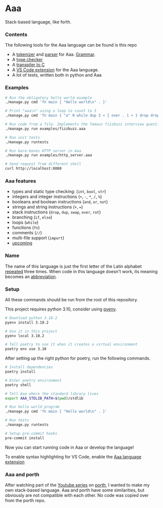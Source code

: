# Aaa
Stack-based language, like forth.

### Contents
The following tools for the Aaa language can be found is this repo
* A [tokenizer](./aaa/tokenizer/) and [parser](./aaa/parser/) for Aaa. [Grammar](./aaa.lark).
* A [type checker](./aaa/type_checker/)
* A [transpiler to C](./aaa/transpiler/)
* A [VS Code extension](./aaa-vscode-extension/README.md) for the Aaa language.
* A lot of tests, written both in python and Aaa

### Examples
```sh
# Run the obligatory hello world example
./manage.py cmd 'fn main { "Hello world\n" . }'

# Print "aaa\n" using a loop to count to 3
./manage.py cmd 'fn main { "a" 0 while dup 3 < { over . 1 + } drop drop "\n" . }'

# Run code from a file. Implements the famous fizzbuzz interview question.
./manage.py run examples/fizzbuzz.aaa

# Run unit tests
./manage.py runtests

# Run bare-bones HTTP server in Aaa
./manage.py run examples/http_server.aaa

# Send request from different shell
curl http://localhost:8080
```

### Aaa features
- types and static type checking: (`int`, `bool`, `str`)
- integers and integer instructions (`+`, `-`, `*`, `/`, `%`)
- booleans and boolean instructions (`and`, `or`, `not`)
- strings and string instructions (`+`, `=`)
- stack instructions (`drop`, `dup`, `swap`, `over`, `rot`)
- branching (`if`, `else`)
- loops (`while`)
- functions (`fn`)
- comments (`//`)
- multi-file support (`import`)
- [upcoming](./TODO.md)

### Name
The name of this language is just the first letter of the Latin alphabet [repeated](#Examples) three times. When code in this language doesn't work, its meaning becomes an [abbreviation](https://en.uncyclopedia.co/wiki/AAAAAAAAA!).

### Setup
All these commands should be run from the root of this repository.

This project requires python 3.10, consider using [pyenv](https://github.com/pyenv/pyenv).

```sh
# Download python 3.10.2
pyenv install 3.10.2

# Use it in this project
pyenv local 3.10.2

# Tell poetry to use it when it creates a virtual environment
poetry env use 3.10
```

After setting up the right python for poetry, run the following commands.

```sh
# Install dependencies
poetry install

# Enter poetry environment
poetry shell

# Tell Aaa where the standard library lives
export AAA_STDLIB_PATH=$(pwd)/stdlib

# Run hello world program
./manage.py cmd 'fn main { "Hello world\n" . }'

# Run tests
./manage.py runtests

# Setup pre-commit hooks
pre-commit install
```

Now you can start running code in Aaa or develop the language!

To enable syntax highlighting for VS Code, enable the [Aaa language extension](./aaa-vscode-extension/README.md)


### Aaa and porth
After watching part of the [Youtube series](https://www.youtube.com/playlist?list=PLpM-Dvs8t0VbMZA7wW9aR3EtBqe2kinu4) on [porth](https://gitlab.com/tsoding/porth), I wanted to make my own stack-based language. Aaa and porth have some similarities, but obviously are not compatible with each other. No code was copied over from the porth repo.
